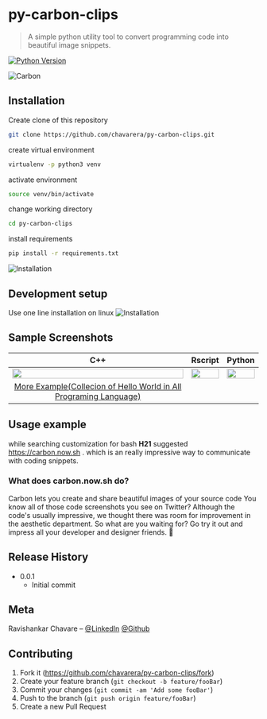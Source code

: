 # py-carbon-clips
> A simple python utility tool to convert programming code into beautiful image snippets.

[![Python Version][python-image]][python-url]

![Carbon](https://raw.githubusercontent.com/chavarera/py-carbon-clips/master/img/carbon.png)

## Installation

Create clone of this repository
```sh
git clone https://github.com/chavarera/py-carbon-clips.git
```
create virtual environment
```sh
virtualenv -p python3 venv
```
activate environment
```sh
source venv/bin/activate  
```
change working directory
```sh
cd py-carbon-clips
```
install requirements
```sh
pip install -r requirements.txt
```
![Installation](https://raw.githubusercontent.com/chavarera/py-carbon-clips/master/img/installation.png)

## Development setup

Use one line installation on linux
![Installation](https://raw.githubusercontent.com/chavarera/py-carbon-clips/master/img/install.png)

## Sample Screenshots
| C++ | Rscript | Python|
| :-: | :-: | :-: |
| <img src="https://raw.githubusercontent.com/chavarera/py-carbon-clips/master/clips/CppSample.png" width="100%"> | <img src="https://raw.githubusercontent.com/chavarera/py-carbon-clips/master/clips/RScriptSample.png" width="100%">  | <img src="https://raw.githubusercontent.com/chavarera/py-carbon-clips/master/clips/PythonSample.png" width="100%"> 
|[More Example(Collecion of Hello World in All Programing Language)](https://github.com/chavarera/py-carbon-clips/tree/master/HelloWorld) 


## Usage example
while searching customization for bash **H21** suggested  https://carbon.now.sh . which is an really impressive way to communicate with coding snippets.


### What does carbon.now.sh do?
Carbon lets you create and share beautiful images of your source code
You know all of those code screenshots you see on Twitter? Although the code's usually impressive, we thought there was room for improvement in the aesthetic department. So what are you waiting for? Go try it out and impress all your developer and designer friends. 🎨



## Release History

* 0.0.1
    * Initial commit

## Meta

Ravishankar Chavare – [@LinkedIn](https://www.linkedin.com/in/ravishankar-chavare-84474a102/)
[@Github](https://github.com/chavarera/)

## Contributing

1. Fork it (<https://github.com/chavarera/py-carbon-clips/fork>)
2. Create your feature branch (`git checkout -b feature/fooBar`)
3. Commit your changes (`git commit -am 'Add some fooBar'`)
4. Push to the branch (`git push origin feature/fooBar`)
5. Create a new Pull Request

<!-- Markdown link & img dfn's -->
[python-image]: https://www.python.org/static/community_logos/python-logo.png
[python-url]: https://www.python.org/
